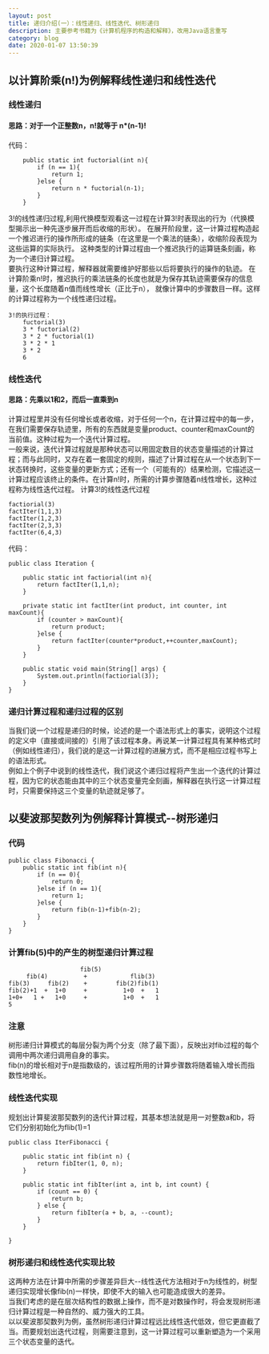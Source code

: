 ```yaml
---
layout: post
title: 递归介绍(一）：线性递归、线性迭代、树形递归
description: 主要参考书籍为《计算机程序的构造和解释》，改用Java语言重写
category: blog
date: 2020-01-07 13:50:39
---
```


## 以计算阶乘(n!)为例解释线性递归和线性迭代

### 线性递归

#### 思路：对于一个正整数n，n!就等于 n*(n-1)!
代码：  

```
    public static int fuctorial(int n){
        if (n == 1){
            return 1;
        }else {
            return n * fuctorial(n-1);
        }
    }
```

3!的线性递归过程,利用代换模型观看这一过程在计算3!时表现出的行为（代换模型揭示出一种先逐步展开而后收缩的形状）。
在展开阶段里，这一计算过程构造起一个推迟进行的操作所形成的链条（在这里是一个乘法的链条），收缩阶段表现为这些运算的实际执行。
这种类型的计算过程由一个推迟执行的运算链条刻画，称为一个递归计算过程。  
要执行这种计算过程，解释器就需要维护好那些以后将要执行的操作的轨迹。
在计算阶乘n!时，推迟执行的乘法链条的长度也就是为保存其轨迹需要保存的信息量，这个长度随着n值而线性增长（正比于n），
就像计算中的步骤数目一样。这样的计算过程称为一个线性递归过程。  

```
3!的执行过程：
    fuctorial(3)
    3 * fuctorial(2)
    3 * 2 * fuctorial(1)
    3 * 2 * 1
    3 * 2
    6
```

### 线性迭代

#### 思路：先乘以1和2，而后一直乘到n

计算过程里并没有任何增长或者收缩，对于任何一个n，在计算过程中的每一步，在我们需要保存轨迹里，所有的东西就是变量product、counter和maxCount的当前值。这种过程为一个迭代计算过程。  
一般来说，迭代计算过程就是那种状态可以用固定数目的状态变量描述的计算过程；而与此同时，又存在着一套固定的规则，描述了计算过程在从一个状态到下一状态转换时，这些变量的更新方式；还有一个（可能有的）结果检测，它描述这一计算过程应该终止的条件。在计算n!时，所需的计算步骤随着n线性增长，这种过程称为线性迭代过程。
计算3!的线性迭代过程  

```
factiorial(3)
factIter(1,1,3)
factIter(1,2,3)
factIter(2,3,3)
factIter(6,4,3)
```
代码：  

```
public class Iteration {

    public static int factiorial(int n){
        return factIter(1,1,n);
    }

    private static int factIter(int product, int counter, int maxCount){
        if (counter > maxCount){
            return product;
        }else {
            return factIter(counter*product,++counter,maxCount);
        }
    }

    public static void main(String[] args) {
        System.out.println(factiorial(3));
    }
}

```

### 递归计算过程和递归过程的区别
当我们说一个过程是递归的时候，论述的是一个语法形式上的事实，说明这个过程的定义中（直接或间接的）引用了该过程本身。再说某一计算过程具有某种格式时（例如线性递归），我们说的是这一计算过程的进展方式，而不是相应过程书写上的语法形式。  
例如上个例子中说到的线性迭代，我们说这个递归过程将产生出一个迭代的计算过程，因为它的状态能由其中的三个状态变量完全刻画，解释器在执行这一计算过程时，只需要保持这三个变量的轨迹就足够了。  

## 以斐波那契数列为例解释计算模式--树形递归

### 代码  

```
public class Fibonacci {
    public static int fib(int n){
        if (n == 0){
            return 0;
        }else if (n == 1){
            return 1;
        }else {
            return fib(n-1)+fib(n-2);
        }
    }
}
```

### 计算fib(5)中的产生的树型递归计算过程

```
                    fib(5)
     fib(4)          +            flib(3)
fib(3)     fib(2)    +        fib(2)fib(1)
fib(2)+1  +  1+0     +          1+0  +   1
1+0+   1 +   1+0     +          1+0  +   1
5
```

### 注意
树形递归计算模式的每层分裂为两个分支（除了最下面），反映出对fib过程的每个调用中两次递归调用自身的事实。  
fib(n)的增长相对于n是指数级的，该过程所用的计算步骤数将随着输入增长而指数性地增长。  

### 线性迭代实现
规划出计算斐波那契数列的迭代计算过程，其基本想法就是用一对整数a和b，将它们分别初始化为flib(1)=1

```
public class IterFibonacci {

    public static int fib(int n) {
        return fibIter(1, 0, n);
    }

    public static int fibIter(int a, int b, int count) {
        if (count == 0) {
            return b;
        } else {
            return fibIter(a + b, a, --count);
        }
    }

}

```

### 树形递归和线性迭代实现比较
这两种方法在计算中所需的步骤差异巨大--线性迭代方法相对于n为线性的，树型递归实现增长像fib(n)一样快，即使不大的输入也可能造成很大的差异。   
当我们考虑的是在层次结构性的数据上操作，而不是对数操作时，将会发现树形递归计算过程是一种自然的、威力强大的工具。  
以以斐波那契数列为例，虽然树形递归计算过程远比线性迭代低效，但它更直截了当。而要规划出迭代过程，则需要注意到，这一计算过程可以重新塑造为一个采用三个状态变量的迭代。  





































